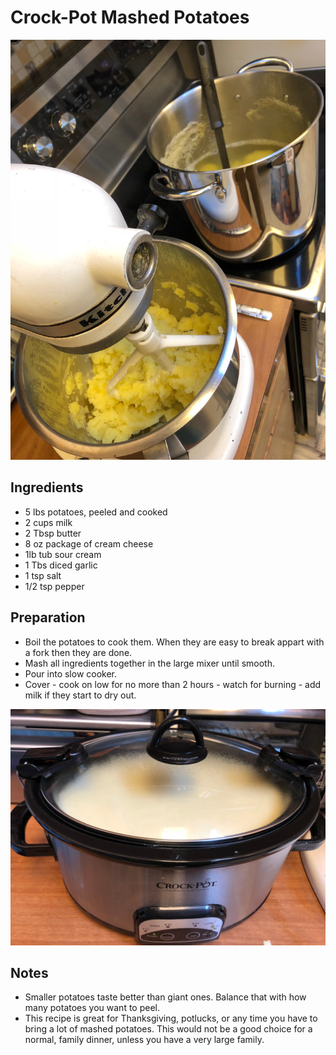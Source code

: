 # Crock-Pot Mashed Potatoes

![Slow Cooker Mashed Potatoes](https://github.com/FoodieNerds/cookbook/blob/master/side-dishes/images/SlowCookerMashedPotatoes1.JPG)

## Ingredients
* 5 lbs potatoes, peeled and cooked
* 2 cups milk
* 2 Tbsp butter
* 8 oz package of cream cheese
* 1lb tub sour cream
* 1 Tbs diced garlic
* 1 tsp salt
* 1/2 tsp pepper

## Preparation
* Boil the potatoes to cook them. When they are easy to break appart with a fork then they are done.
* Mash all ingredients together in the large mixer until smooth.
* Pour into slow cooker.
* Cover - cook on low for no more than 2 hours - watch for burning - add milk if they start to dry out.

![Slow Cooker Mashed Potatoes](https://github.com/FoodieNerds/cookbook/blob/master/side-dishes/images/SlowCookerMashedPotatoes2.JPG)

## Notes
* Smaller potatoes taste better than giant ones. Balance that with how many potatoes you want to peel.
* This recipe is great for Thanksgiving, potlucks, or any time you have to bring a lot of mashed potatoes. This would not be a good choice for a normal, family dinner, unless you have a very large family.
